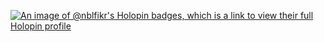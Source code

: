 [![An image of @nblfikr's Holopin badges, which is a link to view their full Holopin profile](https://holopin.me/nblfikr)](https://holopin.io/@nblfikr)
